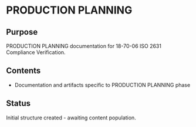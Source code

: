 # PRODUCTION PLANNING

## Purpose
PRODUCTION PLANNING documentation for 18-70-06 ISO 2631 Compliance Verification.

## Contents
- Documentation and artifacts specific to PRODUCTION PLANNING phase

## Status
Initial structure created - awaiting content population.
